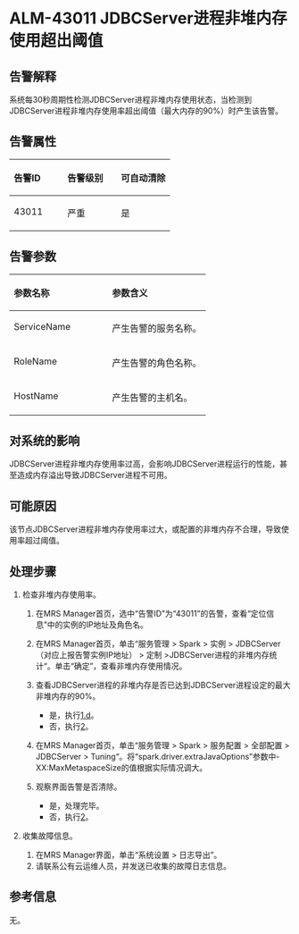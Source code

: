 # ALM-43011 JDBCServer进程非堆内存使用超出阈值<a name="ZH-CN_TOPIC_0093195114"></a>

## 告警解释<a name="zh-cn_topic_0087163599_zh-cn_topic_0087039425_section43920869"></a>

系统每30秒周期性检测JDBCServer进程非堆内存使用状态，当检测到JDBCServer进程非堆内存使用率超出阈值（最大内存的90%）时产生该告警。

## 告警属性<a name="zh-cn_topic_0087163599_zh-cn_topic_0087039425_section59743502"></a>

<a name="zh-cn_topic_0087163599_zh-cn_topic_0087039425_table64843092"></a>
<table><thead align="left"><tr id="zh-cn_topic_0087163599_zh-cn_topic_0087039425_row10409628"><th class="cellrowborder" valign="top" width="33.33333333333333%" id="mcps1.1.4.1.1"><p id="zh-cn_topic_0087163599_zh-cn_topic_0087039425_p37873528"><a name="zh-cn_topic_0087163599_zh-cn_topic_0087039425_p37873528"></a><a name="zh-cn_topic_0087163599_zh-cn_topic_0087039425_p37873528"></a>告警ID</p>
</th>
<th class="cellrowborder" valign="top" width="33.33333333333333%" id="mcps1.1.4.1.2"><p id="zh-cn_topic_0087163599_zh-cn_topic_0087039425_p47856888"><a name="zh-cn_topic_0087163599_zh-cn_topic_0087039425_p47856888"></a><a name="zh-cn_topic_0087163599_zh-cn_topic_0087039425_p47856888"></a>告警级别</p>
</th>
<th class="cellrowborder" valign="top" width="33.33333333333333%" id="mcps1.1.4.1.3"><p id="zh-cn_topic_0087163599_zh-cn_topic_0087039425_p51202692"><a name="zh-cn_topic_0087163599_zh-cn_topic_0087039425_p51202692"></a><a name="zh-cn_topic_0087163599_zh-cn_topic_0087039425_p51202692"></a>可自动清除</p>
</th>
</tr>
</thead>
<tbody><tr id="zh-cn_topic_0087163599_zh-cn_topic_0087039425_row53777413"><td class="cellrowborder" valign="top" width="33.33333333333333%" headers="mcps1.1.4.1.1 "><p id="zh-cn_topic_0087163599_zh-cn_topic_0087039425_p61003235"><a name="zh-cn_topic_0087163599_zh-cn_topic_0087039425_p61003235"></a><a name="zh-cn_topic_0087163599_zh-cn_topic_0087039425_p61003235"></a>43011</p>
</td>
<td class="cellrowborder" valign="top" width="33.33333333333333%" headers="mcps1.1.4.1.2 "><p id="zh-cn_topic_0087163599_zh-cn_topic_0087039425_p42315013"><a name="zh-cn_topic_0087163599_zh-cn_topic_0087039425_p42315013"></a><a name="zh-cn_topic_0087163599_zh-cn_topic_0087039425_p42315013"></a>严重</p>
</td>
<td class="cellrowborder" valign="top" width="33.33333333333333%" headers="mcps1.1.4.1.3 "><p id="zh-cn_topic_0087163599_zh-cn_topic_0087039425_p4964052"><a name="zh-cn_topic_0087163599_zh-cn_topic_0087039425_p4964052"></a><a name="zh-cn_topic_0087163599_zh-cn_topic_0087039425_p4964052"></a>是</p>
</td>
</tr>
</tbody>
</table>

## 告警参数<a name="zh-cn_topic_0087163599_zh-cn_topic_0087039425_section820607"></a>

<a name="zh-cn_topic_0087163599_zh-cn_topic_0087039425_table66543927"></a>
<table><thead align="left"><tr id="zh-cn_topic_0087163599_zh-cn_topic_0087039425_row61284534"><th class="cellrowborder" valign="top" width="50%" id="mcps1.1.3.1.1"><p id="zh-cn_topic_0087163599_zh-cn_topic_0087039425_p65100236"><a name="zh-cn_topic_0087163599_zh-cn_topic_0087039425_p65100236"></a><a name="zh-cn_topic_0087163599_zh-cn_topic_0087039425_p65100236"></a>参数名称</p>
</th>
<th class="cellrowborder" valign="top" width="50%" id="mcps1.1.3.1.2"><p id="zh-cn_topic_0087163599_zh-cn_topic_0087039425_p38627770"><a name="zh-cn_topic_0087163599_zh-cn_topic_0087039425_p38627770"></a><a name="zh-cn_topic_0087163599_zh-cn_topic_0087039425_p38627770"></a>参数含义</p>
</th>
</tr>
</thead>
<tbody><tr id="zh-cn_topic_0087163599_zh-cn_topic_0087039425_row41841705"><td class="cellrowborder" valign="top" width="50%" headers="mcps1.1.3.1.1 "><p id="zh-cn_topic_0087163599_zh-cn_topic_0087039425_p33734977"><a name="zh-cn_topic_0087163599_zh-cn_topic_0087039425_p33734977"></a><a name="zh-cn_topic_0087163599_zh-cn_topic_0087039425_p33734977"></a>ServiceName</p>
</td>
<td class="cellrowborder" valign="top" width="50%" headers="mcps1.1.3.1.2 "><p id="zh-cn_topic_0087163599_zh-cn_topic_0087039425_p48178601"><a name="zh-cn_topic_0087163599_zh-cn_topic_0087039425_p48178601"></a><a name="zh-cn_topic_0087163599_zh-cn_topic_0087039425_p48178601"></a>产生告警的服务名称。</p>
</td>
</tr>
<tr id="zh-cn_topic_0087163599_zh-cn_topic_0087039425_row30954226"><td class="cellrowborder" valign="top" width="50%" headers="mcps1.1.3.1.1 "><p id="zh-cn_topic_0087163599_zh-cn_topic_0087039425_p24264406"><a name="zh-cn_topic_0087163599_zh-cn_topic_0087039425_p24264406"></a><a name="zh-cn_topic_0087163599_zh-cn_topic_0087039425_p24264406"></a>RoleName</p>
</td>
<td class="cellrowborder" valign="top" width="50%" headers="mcps1.1.3.1.2 "><p id="zh-cn_topic_0087163599_zh-cn_topic_0087039425_p19259870"><a name="zh-cn_topic_0087163599_zh-cn_topic_0087039425_p19259870"></a><a name="zh-cn_topic_0087163599_zh-cn_topic_0087039425_p19259870"></a>产生告警的角色名称。</p>
</td>
</tr>
<tr id="zh-cn_topic_0087163599_zh-cn_topic_0087039425_row39121107"><td class="cellrowborder" valign="top" width="50%" headers="mcps1.1.3.1.1 "><p id="zh-cn_topic_0087163599_zh-cn_topic_0087039425_p14693133"><a name="zh-cn_topic_0087163599_zh-cn_topic_0087039425_p14693133"></a><a name="zh-cn_topic_0087163599_zh-cn_topic_0087039425_p14693133"></a>HostName</p>
</td>
<td class="cellrowborder" valign="top" width="50%" headers="mcps1.1.3.1.2 "><p id="zh-cn_topic_0087163599_zh-cn_topic_0087039425_p49293152"><a name="zh-cn_topic_0087163599_zh-cn_topic_0087039425_p49293152"></a><a name="zh-cn_topic_0087163599_zh-cn_topic_0087039425_p49293152"></a>产生告警的主机名。</p>
</td>
</tr>
</tbody>
</table>

## 对系统的影响<a name="zh-cn_topic_0087163599_zh-cn_topic_0087039425_section7385465"></a>

JDBCServer进程非堆内存使用率过高，会影响JDBCServer进程运行的性能，甚至造成内存溢出导致JDBCServer进程不可用。

## 可能原因<a name="zh-cn_topic_0087163599_zh-cn_topic_0087039425_section66469189"></a>

该节点JDBCServer进程非堆内存使用率过大，或配置的非堆内存不合理，导致使用率超过阈值。

## 处理步骤<a name="zh-cn_topic_0087163599_zh-cn_topic_0087039425_section61351797"></a>

1.  检查非堆内存使用率。
    1.  在MRS Manager首页，选中“告警ID”为“43011”的告警，查看“定位信息”中的实例的IP地址及角色名。
    2.  在MRS Manager首页，单击“服务管理 \> Spark \> 实例 \> JDBCServer（对应上报告警实例IP地址） \> 定制 \>JDBCServer进程的非堆内存统计“。单击“确定”，查看非堆内存使用情况。
    3.  查看JDBCServer进程的非堆内存是否已达到JDBCServer进程设定的最大非堆内存的90%。
        -   是，执行[1.d](#zh-cn_topic_0087163599_li1011493181634)。
        -   否，执行[2](#zh-cn_topic_0087163599_li40881691175629)。

    4.  <a name="zh-cn_topic_0087163599_li1011493181634"></a>在MRS Manager首页，单击“服务管理 \> Spark \> 服务配置 \> 全部配置 \> JDBCServer \> Tuning“。将“spark.driver.extraJavaOptions”参数中-XX:MaxMetaspaceSize的值根据实际情况调大。
    5.  观察界面告警是否清除。
        -   是，处理完毕。
        -   否，执行[2](#zh-cn_topic_0087163599_li40881691175629)。


2.  <a name="zh-cn_topic_0087163599_li40881691175629"></a>收集故障信息。
    1.  在MRS Manager界面，单击“系统设置 \> 日志导出”。
    2.  请联系公有云运维人员，并发送已收集的故障日志信息。


## 参考信息<a name="zh-cn_topic_0087163599_zh-cn_topic_0087039425_section15295265"></a>

无。

